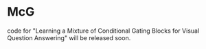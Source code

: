 # McG
code for "Learning a Mixture of Conditional Gating Blocks for Visual Question Answering" will be released soon.
